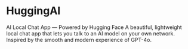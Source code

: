 # HuggingAI
AI Local Chat App — Powered by Hugging Face A beautiful, lightweight local chat app that lets you talk to an AI model on your own network. Inspired by the smooth and modern experience of GPT-4o.
